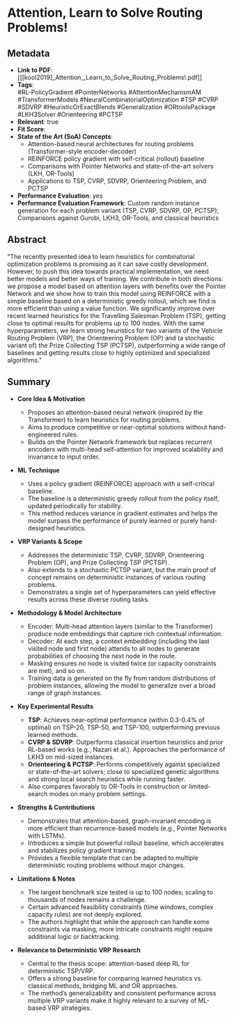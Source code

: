 # Attention, Learn to Solve Routing Problems!

## Metadata
- **Link to PDF**: [[[kool2019]_Attention,_Learn_to_Solve_Routing_Problems!.pdf]]
- **Tags**:  
	#RL-PolicyGradient
	#PointerNetworks
	#AttentionMechanismAM
	#TransformerModels
	#NeuralCombinatorialOptimization
	#TSP
	#CVRP
	#SDVRP
	#HeuristicOrExactBlends
	#Generalization
	#ORtoolsPackage
	#LKH3Solver
	#Orienteering
	#PCTSP
- **Relevant**: true  
- **Fit Score**:   
- **State of the Art (SoA) Concepts**:  
  - Attention-based neural architectures for routing problems (Transformer-style encoder-decoder)
  - REINFORCE policy gradient with self-critical (rollout) baseline
  - Comparisons with Pointer Networks and state-of-the-art solvers (LKH, OR-Tools)
  - Applications to TSP, CVRP, SDVRP, Orienteering Problem, and PCTSP
- **Performance Evaluation**: yes  
- **Performance Evaluation Framework**: Custom random instance generation for each problem variant (TSP, CVRP, SDVRP, OP, PCTSP); Comparisons against Gurobi, LKH3, OR-Tools, and classical heuristics

## Abstract
“The recently presented idea to learn heuristics for combinatorial optimization problems is promising as it can save costly development. However, to push this idea towards practical implementation, we need better models and better ways of training. We contribute in both directions: we propose a model based on attention layers with benefits over the Pointer Network and we show how to train this model using REINFORCE with a simple baseline based on a deterministic greedy rollout, which we find is more efficient than using a value function. We significantly improve over recent learned heuristics for the Travelling Salesman Problem (TSP), getting close to optimal results for problems up to 100 nodes. With the same hyperparameters, we learn strong heuristics for two variants of the Vehicle Routing Problem (VRP), the Orienteering Problem (OP) and (a stochastic variant of) the Prize Collecting TSP (PCTSP), outperforming a wide range of baselines and getting results close to highly optimized and specialized algorithms.”

## Summary
- **Core Idea & Motivation**
  - Proposes an attention-based neural network (inspired by the Transformer) to learn heuristics for routing problems.
  - Aims to produce competitive or near-optimal solutions without hand-engineered rules.
  - Builds on the Pointer Network framework but replaces recurrent encoders with multi-head self-attention for improved scalability and invariance to input order.

- **ML Technique**
  - Uses a policy gradient (REINFORCE) approach with a self-critical baseline. 
  - The baseline is a deterministic greedy rollout from the policy itself, updated periodically for stability.
  - This method reduces variance in gradient estimates and helps the model surpass the performance of purely learned or purely hand-designed heuristics.

- **VRP Variants & Scope**
  - Addresses the deterministic TSP, CVRP, SDVRP, Orienteering Problem (OP), and Prize Collecting TSP (PCTSP).
  - Also extends to a stochastic PCTSP variant, but the main proof of concept remains on deterministic instances of various routing problems.
  - Demonstrates a single set of hyperparameters can yield effective results across these diverse routing tasks.

- **Methodology & Model Architecture**
  - Encoder: Multi-head attention layers (similar to the Transformer) produce node embeddings that capture rich contextual information.
  - Decoder: At each step, a context embedding (including the last visited node and first node) attends to all nodes to generate probabilities of choosing the next node in the route.
  - Masking ensures no node is visited twice (or capacity constraints are met), and so on.
  - Training data is generated on the fly from random distributions of problem instances, allowing the model to generalize over a broad range of graph instances.

- **Key Experimental Results**
  - **TSP**: Achieves near-optimal performance (within 0.3-0.4% of optimal) on TSP-20, TSP-50, and TSP-100, outperforming previous learned methods.
  - **CVRP & SDVRP**: Outperforms classical insertion heuristics and prior RL-based works (e.g., Nazari et al.). Approaches the performance of LKH3 on mid-sized instances.
  - **Orienteering & PCTSP**: Performs competitively against specialized or state-of-the-art solvers; close to specialized genetic algorithms and strong local search heuristics while running faster.
  - Also compares favorably to OR-Tools in construction or limited-search modes on many problem settings.

- **Strengths & Contributions**
  - Demonstrates that attention-based, graph-invariant encoding is more efficient than recurrence-based models (e.g., Pointer Networks with LSTMs).
  - Introduces a simple but powerful rollout baseline, which accelerates and stabilizes policy gradient training.
  - Provides a flexible template that can be adapted to multiple deterministic routing problems without major changes.

- **Limitations & Notes**
  - The largest benchmark size tested is up to 100 nodes; scaling to thousands of nodes remains a challenge.
  - Certain advanced feasibility constraints (time windows, complex capacity rules) are not deeply explored.
  - The authors highlight that while the approach can handle some constraints via masking, more intricate constraints might require additional logic or backtracking.

- **Relevance to Deterministic VRP Research**
  - Central to the thesis scope: attention-based deep RL for deterministic TSP/VRP.
  - Offers a strong baseline for comparing learned heuristics vs. classical methods, bridging ML and OR approaches.
  - The method’s generalizability and consistent performance across multiple VRP variants make it highly relevant to a survey of ML-based VRP strategies.